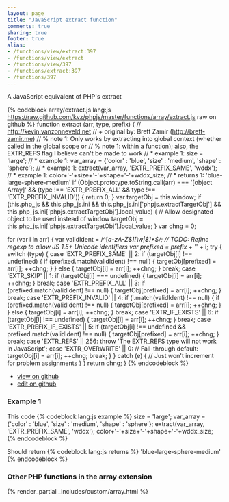 ```yaml
---
layout: page
title: "JavaScript extract function"
comments: true
sharing: true
footer: true
alias:
- /functions/view/extract:397
- /functions/view/extract
- /functions/view/397
- /functions/extract:397
- /functions/397
---
```

<!-- Generated by Rakefile:build -->
A JavaScript equivalent of PHP's extract

{% codeblock array/extract.js lang:js https://raw.github.com/kvz/phpjs/master/functions/array/extract.js raw on github %}
function extract (arr, type, prefix) {
  // http://kevin.vanzonneveld.net
  // +   original by: Brett Zamir (http://brett-zamir.me)
  // %        note 1: Only works by extracting into global context (whether called in the global scope or
  // %        note 1: within a function); also, the EXTR_REFS flag I believe can't be made to work
  // *     example 1: size = 'large';
  // *     example 1: var_array = {'color' : 'blue', 'size' : 'medium', 'shape' : 'sphere'};
  // *     example 1: extract(var_array, 'EXTR_PREFIX_SAME', 'wddx');
  // *     example 1: color+'-'+size+'-'+shape+'-'+wddx_size;
  // *     returns 1: 'blue-large-sphere-medium'
  if (Object.prototype.toString.call(arr) === '[object Array]' &&
    (type !== 'EXTR_PREFIX_ALL' && type !== 'EXTR_PREFIX_INVALID')) {
    return 0;
  }
  var targetObj = this.window;
  if (this.php_js && this.php_js.ini && this.php_js.ini['phpjs.extractTargetObj'] && this.php_js.ini['phpjs.extractTargetObj'].local_value) { // Allow designated object to be used instead of window
    targetObj = this.php_js.ini['phpjs.extractTargetObj'].local_value;
  }
  var chng = 0;

  for (var i in arr) {
    var validIdent = /^[_a-zA-Z$][\w|$]*$/; // TODO: Refine regexp to allow JS 1.5+ Unicode identifiers
    var prefixed = prefix + '_' + i;
    try {
      switch (type) {
      case 'EXTR_PREFIX_SAME' || 2:
        if (targetObj[i] !== undefined) {
          if (prefixed.match(validIdent) !== null) {
            targetObj[prefixed] = arr[i];
            ++chng;
          }
        } else {
          targetObj[i] = arr[i];
          ++chng;
        }
        break;
      case 'EXTR_SKIP' || 1:
        if (targetObj[i] === undefined) {
          targetObj[i] = arr[i];
          ++chng;
        }
        break;
      case 'EXTR_PREFIX_ALL' || 3:
        if (prefixed.match(validIdent) !== null) {
          targetObj[prefixed] = arr[i];
          ++chng;
        }
        break;
      case 'EXTR_PREFIX_INVALID' || 4:
        if (i.match(validIdent) !== null) {
          if (prefixed.match(validIdent) !== null) {
            targetObj[prefixed] = arr[i];
            ++chng;
          }
        } else {
          targetObj[i] = arr[i];
          ++chng;
        }
        break;
      case 'EXTR_IF_EXISTS' || 6:
        if (targetObj[i] !== undefined) {
          targetObj[i] = arr[i];
          ++chng;
        }
        break;
      case 'EXTR_PREFIX_IF_EXISTS' || 5:
        if (targetObj[i] !== undefined && prefixed.match(validIdent) !== null) {
          targetObj[prefixed] = arr[i];
          ++chng;
        }
        break;
      case 'EXTR_REFS' || 256:
        throw 'The EXTR_REFS type will not work in JavaScript';
      case 'EXTR_OVERWRITE' || 0:
        // Fall-through
      default:
        targetObj[i] = arr[i];
        ++chng;
        break;
      }
    } catch (e) { // Just won't increment for problem assignments
    }
  }
  return chng;
}
{% endcodeblock %}

 - [view on github](https://github.com/kvz/phpjs/blob/master/functions/array/extract.js)
 - [edit on github](https://github.com/kvz/phpjs/edit/master/functions/array/extract.js)

### Example 1
This code
{% codeblock lang:js example %}
size = 'large';
var_array = {'color' : 'blue', 'size' : 'medium', 'shape' : 'sphere'};
extract(var_array, 'EXTR_PREFIX_SAME', 'wddx');
color+'-'+size+'-'+shape+'-'+wddx_size;
{% endcodeblock %}

Should return
{% codeblock lang:js returns %}
'blue-large-sphere-medium'
{% endcodeblock %}


### Other PHP functions in the array extension
{% render_partial _includes/custom/array.html %}
